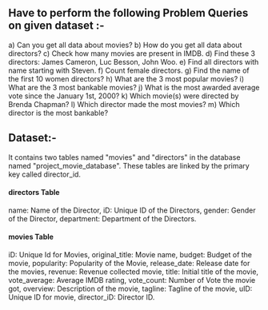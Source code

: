 ## Have to perform the following Problem Queries on given dataset :-

a)	Can you get all data about movies?
b)	How do you get all data about directors?
c)	Check how many movies are present in IMDB.
d)	Find these 3 directors: James Cameron, Luc Besson, John Woo.
e)	Find all directors with name starting with Steven.
f)	Count female directors.
g)	Find the name of the first 10 women directors?
h)	What are the 3 most popular movies?
i)	What are the 3 most bankable movies?
j)	What is the most awarded average vote since the January 1st, 2000?
k)	Which movie(s) were directed by Brenda Chapman?
l)	Which director made the most movies?
m)	Which director is the most bankable?

## Dataset:-
It contains two tables named "movies" and "directors" in the database named "project_movie_database". These tables are linked by the primary key called director_id.

#### directors Table
name: Name of the Director,
iD: Unique ID of the Directors,
gender: Gender of the Director,
department: Department of the Directors.

#### movies Table
iD: Unique Id for Movies,
original_title: Movie name,
budget: Budget of the movie,
popularity: Popularity of the Movie,
release_date: Release date for the movies,
revenue: Revenue collected movie,
title: Initial title of the movie,
vote_average: Average IMDB rating,
vote_count: Number of Vote the movie got,
overview: Description of the movie,
tagline: Tagline of the movie,
uID: Unique ID for movie, 
director_iD: Director ID.





